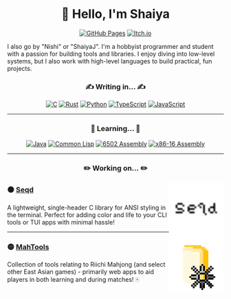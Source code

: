 <h1 align="center">
  👋 Hello, I'm Shaiya
</h1>

<div align="center">
  
  [![GitHub Pages](https://img.shields.io/badge/Website-121013?logo=github&logoColor=white&style=for-the-badge)](https://shaiyaj.github.io/)
  [![Itch.io](https://img.shields.io/badge/NishiJ-%23FF0B34.svg?logo=Itch.io&logoColor=white&style=for-the-badge)](https://nishij.itch.io/)
  
</div>

I also go by "Nishi" or "ShaiyaJ". I'm a hobbyist programmer and student with a passion for building tools and libraries. I enjoy diving into low-level systems, but I also work with high-level languages to build practical, fun projects.

<h3 align="center">
  ✍️ Writing in... ✍️
</h3>

<div align="center">
  
  [![C](https://img.shields.io/badge/C-00599C?logo=c&logoColor=white&&style=for-the-badge)](#)
  [![Rust](https://img.shields.io/badge/Rust-%23000000.svg?e&logo=rust&logoColor=white&style=for-the-badge)](#)
  [![Python](https://img.shields.io/badge/Python-3776AB?logo=python&logoColor=fff&style=for-the-badge)](#)
  [![TypeScript](https://img.shields.io/badge/TypeScript-3178C6?logo=typescript&logoColor=fff&style=for-the-badge)](#)
  [![JavaScript](https://img.shields.io/badge/JavaScript-F7DF1E?logo=javascript&logoColor=000&style=for-the-badge)](#)

</div>

<hr />

<h3 align="center">
  🌱 Learning... 🌱
</h3>

<div align="center">
  
  [![Java](https://img.shields.io/badge/Java-%23ED8B00.svg?logo=openjdk&logoColor=white&style=for-the-badge)](#)
  [![Common Lisp](https://img.shields.io/badge/Common%20Lisp-000?logo=commonlisp&logoColor=fff&style=for-the-badge)](#)
  [![6502 Assembly](https://img.shields.io/badge/-6502%20Assembly-000?&logo=assemblyscript&style=for-the-badge)](#)
  [![x86-16 Assembly](https://img.shields.io/badge/-x86%E2%80%9316%20Assembly-000?&logo=assemblyscript&style=for-the-badge)](#)

</div>

<hr />

<h3 align="center">
  ✏️ Working on... ✏️
</h3>

<img src="./logoseqd.png" alt="seqd logo" width="128" align="right">

### ⚫ [Seqd](https://github.com/ShaiyaJ/seqd)
A lightweight, single-header C library for ANSI styling in the terminal. Perfect for adding color and life to your CLI tools or TUI apps with minimal hassle!

<hr/>

<img src="./logomahtools.png" alt="mahtools logo" width="128" align="right">

### 🟡 [MahTools](https://github.com/mahtools)
Collection of tools relating to Riichi Mahjong (and select other East Asian games) - primarily web apps to aid players in both learning and during matches! 🀄 
